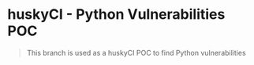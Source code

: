 # huskyCI - Python Vulnerabilities POC

> This branch is used as a huskyCI POC to find Python vulnerabilities
